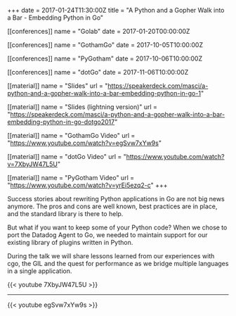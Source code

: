 +++
date = 2017-01-24T11:30:00Z
title = "A Python and a Gopher Walk into a Bar - Embedding Python in Go"


[[conferences]]
name = "Golab"
date = 2017-01-20T00:00:00Z

[[conferences]]
name = "GothamGo"
date = 2017-10-05T10:00:00Z

[[conferences]]
name = "PyGotham"
date = 2017-10-06T10:00:00Z

[[conferences]]
name = "dotGo"
date = 2017-11-06T10:00:00Z

[[material]]
name = "Slides"
url  = "https://speakerdeck.com/masci/a-python-and-a-gopher-walk-into-a-bar-embedding-python-in-go-1"

[[material]]
name = "Slides (lightning version)"
url  = "https://speakerdeck.com/masci/a-python-and-a-gopher-walk-into-a-bar-embedding-python-in-go-dotgo2017"

[[material]]
name = "GothamGo Video"
url  = "https://www.youtube.com/watch?v=egSvw7xYw9s"

[[material]]
name = "dotGo Video"
url  = "https://www.youtube.com/watch?v=7XbyJW47L5U"

[[material]]
name = "PyGotham Video"
url  = "https://www.youtube.com/watch?v=yrEi5ezq2-c"
+++

Success stories about rewriting Python applications in Go are not big
news anymore. The pros and cons are well known, best practices are in
place, and the standard library is there to help.

But what if you want to keep some of your Python code? When we chose
to port the Datadog Agent to Go, we needed to maintain support for our
existing library of plugins written in Python.

During the talk we will share lessons learned from our experiences
with cgo, the GIL and the quest for performance as we bridge multiple
languages in a single application.

{{< youtube 7XbyJW47L5U >}}

---

{{< youtube egSvw7xYw9s >}}
